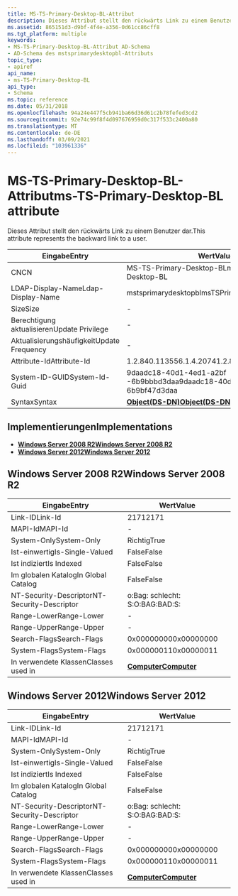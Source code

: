 ```yaml
---
title: MS-TS-Primary-Desktop-BL-Attribut
description: Dieses Attribut stellt den rückwärts Link zu einem Benutzer dar. | MS-TS-Primary-Desktop-BL-Attribut
ms.assetid: 865151d3-d9bf-4f4e-a356-0d61cc86cff8
ms.tgt_platform: multiple
keywords:
- MS-TS-Primary-Desktop-BL-Attribut AD-Schema
- AD-Schema des mstsprimarydesktopbl-Attributs
topic_type:
- apiref
api_name:
- ms-TS-Primary-Desktop-BL
api_type:
- Schema
ms.topic: reference
ms.date: 05/31/2018
ms.openlocfilehash: 94a24e447f5cb941ba66d36d61c2b78fefed3cd2
ms.sourcegitcommit: 92e74c99f8f4d097676959d0c317f533c2400a80
ms.translationtype: MT
ms.contentlocale: de-DE
ms.lasthandoff: 03/09/2021
ms.locfileid: "103961336"
---
```

# <a name="ms-ts-primary-desktop-bl-attribute"></a><span data-ttu-id="2a8d8-106">MS-TS-Primary-Desktop-BL-Attribut</span><span class="sxs-lookup"><span data-stu-id="2a8d8-106">ms-TS-Primary-Desktop-BL attribute</span></span>

<span data-ttu-id="2a8d8-107">Dieses Attribut stellt den rückwärts Link zu einem Benutzer dar.</span><span class="sxs-lookup"><span data-stu-id="2a8d8-107">This attribute represents the backward link to a user.</span></span>



| <span data-ttu-id="2a8d8-108">Eingabe</span><span class="sxs-lookup"><span data-stu-id="2a8d8-108">Entry</span></span> | <span data-ttu-id="2a8d8-109">Wert</span><span class="sxs-lookup"><span data-stu-id="2a8d8-109">Value</span></span> |
|-------------------|-----------------------------------------|
| <span data-ttu-id="2a8d8-110">CN</span><span class="sxs-lookup"><span data-stu-id="2a8d8-110">CN</span></span>                | <span data-ttu-id="2a8d8-111">MS-TS-Primary-Desktop-BL</span><span class="sxs-lookup"><span data-stu-id="2a8d8-111">ms-TS-Primary-Desktop-BL</span></span>                |
| <span data-ttu-id="2a8d8-112">LDAP-Display-Name</span><span class="sxs-lookup"><span data-stu-id="2a8d8-112">Ldap-Display-Name</span></span> | <span data-ttu-id="2a8d8-113">mstsprimarydesktopbl</span><span class="sxs-lookup"><span data-stu-id="2a8d8-113">msTSPrimaryDesktopBL</span></span>                    |
| <span data-ttu-id="2a8d8-114">Size</span><span class="sxs-lookup"><span data-stu-id="2a8d8-114">Size</span></span>              | \-                                      |
| <span data-ttu-id="2a8d8-115">Berechtigung aktualisieren</span><span class="sxs-lookup"><span data-stu-id="2a8d8-115">Update Privilege</span></span>  | \-                                      |
| <span data-ttu-id="2a8d8-116">Aktualisierungshäufigkeit</span><span class="sxs-lookup"><span data-stu-id="2a8d8-116">Update Frequency</span></span>  | \-                                      |
| <span data-ttu-id="2a8d8-117">Attribute-Id</span><span class="sxs-lookup"><span data-stu-id="2a8d8-117">Attribute-Id</span></span>      | <span data-ttu-id="2a8d8-118">1.2.840.113556.1.4.2074</span><span class="sxs-lookup"><span data-stu-id="2a8d8-118">1.2.840.113556.1.4.2074</span></span>                 |
| <span data-ttu-id="2a8d8-119">System-ID-GUID</span><span class="sxs-lookup"><span data-stu-id="2a8d8-119">System-Id-Guid</span></span>    | <span data-ttu-id="2a8d8-120">9daadc18-40d1-4ed1-a2bf -6b9bbbd3daa</span><span class="sxs-lookup"><span data-stu-id="2a8d8-120">9daadc18-40d1-4ed1-a2bf-6b9bf47d3daa</span></span>    |
| <span data-ttu-id="2a8d8-121">Syntax</span><span class="sxs-lookup"><span data-stu-id="2a8d8-121">Syntax</span></span>            | [<span data-ttu-id="2a8d8-122">**Object(DS-DN)**</span><span class="sxs-lookup"><span data-stu-id="2a8d8-122">**Object(DS-DN)**</span></span>](s-object-ds-dn.md) |



## <a name="implementations"></a><span data-ttu-id="2a8d8-123">Implementierungen</span><span class="sxs-lookup"><span data-stu-id="2a8d8-123">Implementations</span></span>

-   [<span data-ttu-id="2a8d8-124">**Windows Server 2008 R2**</span><span class="sxs-lookup"><span data-stu-id="2a8d8-124">**Windows Server 2008 R2**</span></span>](#windows-server-2008-r2)
-   [<span data-ttu-id="2a8d8-125">**Windows Server 2012**</span><span class="sxs-lookup"><span data-stu-id="2a8d8-125">**Windows Server 2012**</span></span>](#windows-server-2012)

## <a name="windows-server-2008-r2"></a><span data-ttu-id="2a8d8-126">Windows Server 2008 R2</span><span class="sxs-lookup"><span data-stu-id="2a8d8-126">Windows Server 2008 R2</span></span>



| <span data-ttu-id="2a8d8-127">Eingabe</span><span class="sxs-lookup"><span data-stu-id="2a8d8-127">Entry</span></span> | <span data-ttu-id="2a8d8-128">Wert</span><span class="sxs-lookup"><span data-stu-id="2a8d8-128">Value</span></span> |
|------------------------|-------------------------------------------|
| <span data-ttu-id="2a8d8-129">Link-ID</span><span class="sxs-lookup"><span data-stu-id="2a8d8-129">Link-Id</span></span>                | <span data-ttu-id="2a8d8-130">2171</span><span class="sxs-lookup"><span data-stu-id="2a8d8-130">2171</span></span>                                      |
| <span data-ttu-id="2a8d8-131">MAPI-Id</span><span class="sxs-lookup"><span data-stu-id="2a8d8-131">MAPI-Id</span></span>                | \-                                        |
| <span data-ttu-id="2a8d8-132">System-Only</span><span class="sxs-lookup"><span data-stu-id="2a8d8-132">System-Only</span></span>            | <span data-ttu-id="2a8d8-133">Richtig</span><span class="sxs-lookup"><span data-stu-id="2a8d8-133">True</span></span>                                      |
| <span data-ttu-id="2a8d8-134">Ist-einwertig</span><span class="sxs-lookup"><span data-stu-id="2a8d8-134">Is-Single-Valued</span></span>       | <span data-ttu-id="2a8d8-135">False</span><span class="sxs-lookup"><span data-stu-id="2a8d8-135">False</span></span>                                     |
| <span data-ttu-id="2a8d8-136">Ist indiziert</span><span class="sxs-lookup"><span data-stu-id="2a8d8-136">Is Indexed</span></span>             | <span data-ttu-id="2a8d8-137">False</span><span class="sxs-lookup"><span data-stu-id="2a8d8-137">False</span></span>                                     |
| <span data-ttu-id="2a8d8-138">Im globalen Katalog</span><span class="sxs-lookup"><span data-stu-id="2a8d8-138">In Global Catalog</span></span>      | <span data-ttu-id="2a8d8-139">False</span><span class="sxs-lookup"><span data-stu-id="2a8d8-139">False</span></span>                                     |
| <span data-ttu-id="2a8d8-140">NT-Security-Descriptor</span><span class="sxs-lookup"><span data-stu-id="2a8d8-140">NT-Security-Descriptor</span></span> | <span data-ttu-id="2a8d8-141">o:Bag: schlecht: S:</span><span class="sxs-lookup"><span data-stu-id="2a8d8-141">O:BAG:BAD:S:</span></span>                              |
| <span data-ttu-id="2a8d8-142">Range-Lower</span><span class="sxs-lookup"><span data-stu-id="2a8d8-142">Range-Lower</span></span>            | \-                                        |
| <span data-ttu-id="2a8d8-143">Range-Upper</span><span class="sxs-lookup"><span data-stu-id="2a8d8-143">Range-Upper</span></span>            | \-                                        |
| <span data-ttu-id="2a8d8-144">Search-Flags</span><span class="sxs-lookup"><span data-stu-id="2a8d8-144">Search-Flags</span></span>           | <span data-ttu-id="2a8d8-145">0x00000000</span><span class="sxs-lookup"><span data-stu-id="2a8d8-145">0x00000000</span></span>                                |
| <span data-ttu-id="2a8d8-146">System-Flags</span><span class="sxs-lookup"><span data-stu-id="2a8d8-146">System-Flags</span></span>           | <span data-ttu-id="2a8d8-147">0x00000011</span><span class="sxs-lookup"><span data-stu-id="2a8d8-147">0x00000011</span></span>                                |
| <span data-ttu-id="2a8d8-148">In verwendete Klassen</span><span class="sxs-lookup"><span data-stu-id="2a8d8-148">Classes used in</span></span>        | [<span data-ttu-id="2a8d8-149">**Computer**</span><span class="sxs-lookup"><span data-stu-id="2a8d8-149">**Computer**</span></span>](c-computer.md)<br/> |



## <a name="windows-server-2012"></a><span data-ttu-id="2a8d8-150">Windows Server 2012</span><span class="sxs-lookup"><span data-stu-id="2a8d8-150">Windows Server 2012</span></span>



| <span data-ttu-id="2a8d8-151">Eingabe</span><span class="sxs-lookup"><span data-stu-id="2a8d8-151">Entry</span></span> | <span data-ttu-id="2a8d8-152">Wert</span><span class="sxs-lookup"><span data-stu-id="2a8d8-152">Value</span></span> |
|------------------------|-------------------------------------------|
| <span data-ttu-id="2a8d8-153">Link-ID</span><span class="sxs-lookup"><span data-stu-id="2a8d8-153">Link-Id</span></span>                | <span data-ttu-id="2a8d8-154">2171</span><span class="sxs-lookup"><span data-stu-id="2a8d8-154">2171</span></span>                                      |
| <span data-ttu-id="2a8d8-155">MAPI-Id</span><span class="sxs-lookup"><span data-stu-id="2a8d8-155">MAPI-Id</span></span>                | \-                                        |
| <span data-ttu-id="2a8d8-156">System-Only</span><span class="sxs-lookup"><span data-stu-id="2a8d8-156">System-Only</span></span>            | <span data-ttu-id="2a8d8-157">Richtig</span><span class="sxs-lookup"><span data-stu-id="2a8d8-157">True</span></span>                                      |
| <span data-ttu-id="2a8d8-158">Ist-einwertig</span><span class="sxs-lookup"><span data-stu-id="2a8d8-158">Is-Single-Valued</span></span>       | <span data-ttu-id="2a8d8-159">False</span><span class="sxs-lookup"><span data-stu-id="2a8d8-159">False</span></span>                                     |
| <span data-ttu-id="2a8d8-160">Ist indiziert</span><span class="sxs-lookup"><span data-stu-id="2a8d8-160">Is Indexed</span></span>             | <span data-ttu-id="2a8d8-161">False</span><span class="sxs-lookup"><span data-stu-id="2a8d8-161">False</span></span>                                     |
| <span data-ttu-id="2a8d8-162">Im globalen Katalog</span><span class="sxs-lookup"><span data-stu-id="2a8d8-162">In Global Catalog</span></span>      | <span data-ttu-id="2a8d8-163">False</span><span class="sxs-lookup"><span data-stu-id="2a8d8-163">False</span></span>                                     |
| <span data-ttu-id="2a8d8-164">NT-Security-Descriptor</span><span class="sxs-lookup"><span data-stu-id="2a8d8-164">NT-Security-Descriptor</span></span> | <span data-ttu-id="2a8d8-165">o:Bag: schlecht: S:</span><span class="sxs-lookup"><span data-stu-id="2a8d8-165">O:BAG:BAD:S:</span></span>                              |
| <span data-ttu-id="2a8d8-166">Range-Lower</span><span class="sxs-lookup"><span data-stu-id="2a8d8-166">Range-Lower</span></span>            | \-                                        |
| <span data-ttu-id="2a8d8-167">Range-Upper</span><span class="sxs-lookup"><span data-stu-id="2a8d8-167">Range-Upper</span></span>            | \-                                        |
| <span data-ttu-id="2a8d8-168">Search-Flags</span><span class="sxs-lookup"><span data-stu-id="2a8d8-168">Search-Flags</span></span>           | <span data-ttu-id="2a8d8-169">0x00000000</span><span class="sxs-lookup"><span data-stu-id="2a8d8-169">0x00000000</span></span>                                |
| <span data-ttu-id="2a8d8-170">System-Flags</span><span class="sxs-lookup"><span data-stu-id="2a8d8-170">System-Flags</span></span>           | <span data-ttu-id="2a8d8-171">0x00000011</span><span class="sxs-lookup"><span data-stu-id="2a8d8-171">0x00000011</span></span>                                |
| <span data-ttu-id="2a8d8-172">In verwendete Klassen</span><span class="sxs-lookup"><span data-stu-id="2a8d8-172">Classes used in</span></span>        | [<span data-ttu-id="2a8d8-173">**Computer**</span><span class="sxs-lookup"><span data-stu-id="2a8d8-173">**Computer**</span></span>](c-computer.md)<br/> |



 

 





